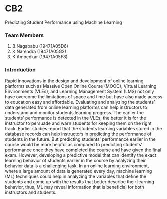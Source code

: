 # CB2
Predicting Student Performance using Machine Learning

### Team Members
1. B.Nagababu (19471A05D6)
2. K.Narendra (19471A05G2)
3. K.Ambedkar (19471A05F8)

### Introduction

Rapid innovations in the design and development of online learning platforms such as Massive Open Online Course (MOOC), Virtual Learning Environments (VLEs), and Learning Management System (LMS) not only have overcome the limitations of space and time but have also made access to education easy and affordable. Evaluating and analyzing the students’ data generated from online learning platforms can help instructors to understand and monitor students learning progress. The earlier the students’ performance is detected in the VLEs, the better it is for the instructor to persuade and warn students for keeping them on the right track. Earlier studies report that the students learning variables stored in the database records can help instructors in predicting the performance of students in the future. But predicting students’ performance earlier in the course would be more helpful as compared to predicting students’ performance once they have completed the course and have given the final exam. However, developing a predictive model that can identify the exact learning behavior of students earlier in the course by analyzing their behavior data is a challenging task. In an online learning environment, where a large amount of data is generated every day, machine learning (ML) techniques could help in analyzing the variables that define the students and come up with the results that better describe their learning behavior, thus, ML may reveal information that is beneficial for both instructors and students.
